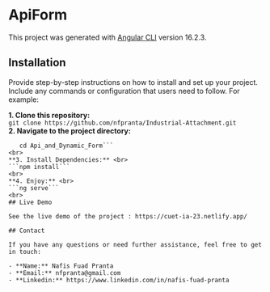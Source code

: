 # ApiForm

This project was generated with [Angular CLI](https://github.com/angular/angular-cli) version 16.2.3.

## Installation

Provide step-by-step instructions on how to install and set up your project. Include any commands or configuration that users need to follow. For example:

**1. Clone this repository:** <br> 
 ```git clone https://github.com/nfpranta/Industrial-Attachment.git```
<br>
**2. Navigate to the project directory:** <br>
 ```cd Industrial-Attachment <br>
    cd Api_and_Dynamic_Form```
<br>
**3. Install Dependencies:** <br> 
 ```npm install```
<br>
**4. Enjoy:** <br> 
 ```ng serve```
<br>
## Live Demo

See the live demo of the project : https://cuet-ia-23.netlify.app/

## Contact

If you have any questions or need further assistance, feel free to get in touch:

- **Name:** Nafis Fuad Pranta
- **Email:** nfpranta@gmail.com
- **Linkedin:** https://www.linkedin.com/in/nafis-fuad-pranta
